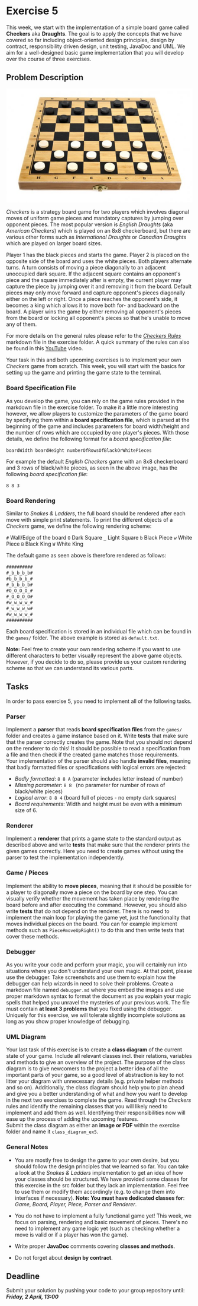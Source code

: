 # Exercise 5

This week, we start with the implementation of a simple board game called **Checkers** aka **Draughts**.
The goal is to apply the concepts that we have covered so far including object-oriented design principles,
design by contract, responsibility driven design, unit testing, JavaDoc and UML. We aim for a well-designed
basic game implementation that you will develop over the course of three exercises.

## Problem Description
![Checkers Board](checkers_board.jpg "Checkers Board")

*Checkers* is a strategy board game for two players which involves diagonal moves of uniform game pieces
and mandatory captures by jumping over opponent pieces. The most popular version is *English Draughts*
(aka *American Checkers*) which is played on an 8x8 checkerboard, but there are various other forms such
as *International Draughts* or *Canadian Draughts* which are played on larger board sizes.

Player 1 has the black pieces and starts the game. Player 2 is placed on the opposite side of the board and
uses the white pieces. Both players alternate turns. A turn consists of moving a piece diagonally to an adjacent
unoccupied dark square. If the adjacent square contains an opponent's piece and the square immediately
after is empty, the current player may capture the piece by jumping over it and removing it from the board. 
Default pieces may only move forward and capture opponent's pieces diagonally either on the left or right.
Once a piece reaches the opponent's side, it becomes a king which allows it to move both for- and backward
on the board. A player wins the game by either removing all opponent's pieces from the board or locking all
opponent's pieces so that he's unable to move any of them.  

For more details on the general rules please refer to the [*Checkers Rules*](checkers_rules.md) markdown file in the exercise folder.
A quick summary of the rules can also be found in this [YouTube](https://youtu.be/Kwswrsb8UW4) video.

Your task in this and both upcoming exercises is to implement your own *Checkers* game from scratch.
This week, you will start with the basics for setting up the game and printing the game state to the terminal.


### Board Specification File
As you develop the game, you can rely on the game rules provided in the markdown file in the exercise folder.
To make it a little more interesting however, we allow players to customize the parameters of the game board
by specifying them within a **board specification file**, which is parsed at the beginning of the game and 
includes parameters for board width/height and the number of rows which are occupied by one player's pieces.
With those details, we define the following format for a *board specification file*:
```
boardWidth boardHeight numberOfRowsOfBlackOrWhitePieces
```
For example the default *English Checkers* game with an 8x8 checkerboard and 3 rows of black/white pieces,
as seen in the above image, has the following *board specification file*:
```
8 8 3
```


### Board Rendering
Similar to *Snakes & Ladders*, the full board should be rendered after each move with simple print statements.
To print the different objects of a *Checkers* game, we define the following rendering scheme:

`#` Wall/Edge of the board
`O` Dark Square
`_` Light Square
`b` Black Piece
`w` White Piece
`B` Black King
`W` White King

The default game as seen above is therefore rendered as follows:
```
##########
#_b_b_b_b#
#b_b_b_b_#
#_b_b_b_b#
#O_O_O_O_#
#_O_O_O_O#
#w_w_w_w_#
#_w_w_w_w#
#w_w_w_w_#
##########
```
Each board specification is stored in an individual file which can be found in the `games/` folder.
The above example is stored as `default.txt`.

**Note:** Feel free to create your own rendering scheme if you want to use different characters to better
visually represent the above game objects. However, if you decide to do so, please provide us your custom
rendering scheme so that we can understand its various parts.


## Tasks
In order to pass exercise 5, you need to implement all of the following tasks.

### Parser
Implement a **parser** that reads **board specification files** from the `games/` folder and creates a
game instance based on it. Write **tests** that make sure that the parser correctly creates the game.
Note that you should not depend on the renderer to do this! It should be possible to read a specification
from a file and then check if the created game matches those requirements.  
Your implementation of the parser should also handle **invalid files**, meaning that badly formatted files
or specifications with logical errors are rejected:
- *Badly formatted*: `8 8 A` (parameter includes letter instead of number)
- *Missing parameter*: `8 8 ` (no parameter for number of rows of black/white pieces)
- *Logical error*: `8 8 4` (board full of pieces - no empty dark squares)
- *Board requirements*: Width and height must be even with a minimum size of 6.

### Renderer
Implement a **renderer** that prints a game state to the standard output as described above and write
**tests** that make sure that the renderer prints the given games correctly. Here you need to create
games without using the parser to test the implementation independently.

### Game / Pieces
Implement the ability to **move pieces**, meaning that it should be possible for a player to diagonally move
a piece on the board by one step. You can visually verify whether the movement has taken place by rendering
the board before and after executing the command. However, you should also write **tests** that do not
depend on the renderer. There is no need to implement the main loop for playing the game yet, just the
functionality that moves individual pieces on the board. You can for example implement methods such as
`Piece#moveUpRight()` to do this and then write tests that cover these methods.

### Debugger 
As you write your code and perform your magic, you will certainly run into situations where you don't understand
your own magic. At that point, please use the debugger. Take screenshots and use them to explain how the debugger
can help wizards in need to solve their problems. Create a markdown file named `debugger.md` where you embed
the images and use proper markdown syntax to format the document as you explain your magic spells that helped
you unravel the mysteries of your previous work. The file must contain **at least 3 problems** that you fixed using
the debugger. Uniquely for this exercise, we will tolerate slightly incomplete solutions as long as you show proper
knowledge of debugging.

### UML Diagram
Your last task of this exercise is to create a **class diagram** of the current state of your game. Include all relevant
classes incl. their relations, variables and methods to give an overview of the project. The purpose of the class
diagram is to give newcomers to the project a better idea of all the important parts of your game, so a good level
of abstraction is key to not litter your diagram with unnecessary details (e.g. private helper methods and so on).
Additionally, the class diagram should help you to plan ahead and give you a better understanding of what and how
you want to develop in the next two exercises to complete the game. Read through the *Checkers* rules and identify
the remaining classes that you will likely need to implement and add them as well. Identifying their responsibilities
now will ease up the process of adding the upcoming features.  
Submit the class diagram as either an **image or PDF** within the exercise folder and name it `class_diagram_ex5`.

### General Notes
- You are mostly free to design the game to your own desire, but you should follow the design principles that
  we learned so far. You can take a look at the *Snakes & Ladders* implementation to get an idea of how your
  classes should be structured. We have provided some classes for this exercise in the src folder but they lack an implementation. Feel free to
  use them or modify them accordingly (e.g. to change them into interfaces if necessary).
  **Note: You must have dedicated classes for**: *Game, Board, Player, Piece, Parser and Renderer*.
  
- You do not have to implement a fully functional game yet! This week, we focus on parsing, rendering and
  basic movement of pieces. There's no need to implement any game logic yet (such as checking whether a
  move is valid or if a player has won the game).

- Write proper **JavaDoc** comments covering **classes and methods**.

- Do not forget about **design by contract**.


## Deadline
Submit your solution by pushing your code to your group repository until:
___Friday, 2 April, 13:00___